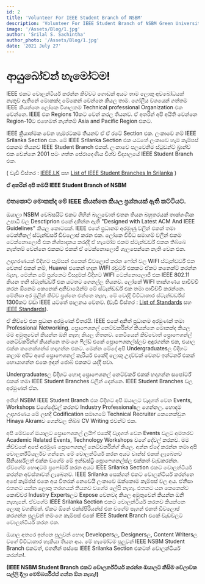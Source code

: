 ```yaml
---
id: 2
title: 'Volunteer For IEEE Student Branch of NSBM'
description: 'Volunteer For IEEE Student Branch of NSBM Green University'
image: '/Assets/Blog/1.jpg'
author: 'Srilal S. Sachintha'
author_photo: '/Assets/Blog/1.jpg'
date: '2021 July 27'
---
```


# **ආයුබෝවන් හැමෝටම!**

IEEE එකට වොලන්ටියර් කරන්න කිව්වට ගොඩක් අයට තාම ලොකු අවබෝධයක් නැතුව ඇතිනේ මොකක්ද මේකෙන් වෙන්නෙ කියල තාම.
ගෝලීය වශයෙන් ගත්තම IEEE කියන්නෙ ලෝකෙ විශාලතම  Technical professional Organization එක වෙන්නෙ. IEEE එක Regions 10කට වෙන් කරල තියනව. ඒ අතරින් අපි අයිති වෙන්නෙ Region-10ට එහෙමත් නැත්තම් Asia and Pacific Region එකට.

IEEE ක්‍රියාත්මක වෙන හැමරටකම තියනව ඒ ඒ රටේ Section එක. ලංකාවෙ නම් IEEE Srilanka Section එක. මේ IEEE Srilanka Section එක යටතේ ලංකාවෙ හැම කැම්පස් එකකම තියනව IEEE Student Branch එකක්. ලංකාවෙ පලවෙනිම ස්ටුඩන්ට් බ්‍රාන්ච් එක වෙන්නෙ 2001 පටං ගත්ත පේරාදෙණිය විශ්ව විද්‍යාලයේ IEEE Student Branch එක. 

( වැඩි විස්තර : [IEEE.LK](https://ieee.lk) සහ [List of IEEE Student Branches In Srilanka](https://ieee.lk/community/student-branches)  )

**ඒ අතරින් අපි තමයි IEEE Student Branch of NSBM**

### එතකොට මොකක්ද මේ IEEE කියන්නෙ කියල ප්‍රශ්නයක් ඇති කට්ටියට.

ඔයාලා NSBM වෙබ්සයිට් එකට ගිහින් බැලුවොත් එතන තියන බහුතරයක් තාක්ශණික උපාධි වල Desctiprion එකේ දකින්න ඇති "Designed with Latest ACM And IEEE Guidelines" කියල කොටසක්. IEEE එකේ ප්‍රධානම අරමුණු වලින් එකක් තමා ටෙක්නිකල් ස්ටෑන්ඩර්ස් ඩිවලොප් කරන එක.
ලෝකෙ විවිධ සමාගම් වලින් එකම ටෙක්නොලොජි එක නිශ්පාදනය කරද්දි ඒ හැමෝම එකම ස්ටෑන්ඩර්ඩ් එකක තිබ්බෙ නැත්තම් වෙන්නෙ එකකට එකක් ඒ ටෙක්නොලොජි ගැලපෙන්නෙ නැති වෙන එක.

උදාහරණයක් විදිහට සැම්සන් එකෙන් ඩිවලොප් කරන ෆෝන් වල WIFI ස්ටෑන්ඩර්ඩ් එක වෙනස් එකක් නම්, Huawei එකෙන් හදන WIFI රවුටර් එකකට ඒකට කනෙක්ට් කරන්න බැහැ. මෙන්න මේ ප්‍රශ්නෙට විසදුමක් විදිහට WIFI ටෙක්නොලොජි එක IEEE 802.11 කියන තනි ස්ටෑන්ඩර්ඩ් එක යටතට ගෙනල්ල තියනව. ලෝකේ WIFI තාක්ශණය පාවිච්චි කරන ඕනෙම කෙනෙක් අනිවාර්‍යෙන්ම මේ ස්ටෑන්ඩර්ඩ් එක තමා පාවිච්චි කරන්නෙ. මේනිසා අර මුලින් කිව්ව ප්‍රශ්නෙ එන්නෙ නැහැ.  මේ වෙද්දි විවිධාකාර ස්ටෑන්ඩර්ඩ්ස් 1300කට වඩා IEEE යටතේ පාලනය වෙනව. (වැඩි විස්තර : [List of Standards](https://en.wikipedia.org/wiki/IEEE_Standards_Association) සහ [IEEE Standards](https://standards.ieee.org/standard/index.html)).

ඒ කිව්වෙ එක ප්‍රධාන අරමුණක් විතරයි. IEEE එකේ අනිත් ප්‍රධානම අරමුණක් තමා Professional Networking. ප්‍රොෆෙශනල් නෙට්වර්කින්ග් කියන්නෙ මොකක්ද කියල මම අමුතුවෙන් කියන්න ඔනි නැහැ කියල හිතනව. කෙටියෙන් කිව්වොත් ප්‍රොෆෙශන්ල් නෙට්වර්කින්ග් කියන්නෙ තමංගෙ ෆීල්ඩ් එකේ ප්‍රොෆෙශනල්ස්ලව අඳුරගන්න එක, එයාල එක්ක කනෙක්ශන්ස් හදාගන්න එකට. මෙන්න මේදේ අපි Undergraduatesල විදිහට කලාම අපිට අපේ ප්‍රොෆෙශනල් කැරියර් එකේදි ලොකු උදව්වක් වෙනව ඉන්ටර්න් එකක් හොයාගන්න එකෙ ඉඳන් ජොබ් එකකට යද්දි පවා.

Undergraduatesල විදිහට හොඳ ප්‍රොෆෙශනල් නෙට්වර්ක් එකක් හදාගන්න සපෝර්ට් එකක් තමා IEEE Student Branches වලින් දෙන්නෙ. IEEE Student Branches වල අරමුණත් ඒක.

ඉතින් NSBM IEEE Student Branch එක විදිහට අපි ඔයාලට වැදගත් වෙන Events, Workshops වගේදේවල් කරනව Industry Professionalsල ගෙන්නල. හොඳම උදාහරණය මේ ලඟදි Codification සමාගමේ Technical Recruiter කෙනෙක්වුන Hinaya Akramව ගෙන්වල තිබ්බ CV Writing එවන්ට් එක.

අපි මේවගේ ඔයාලට ප්‍රොෆෙශනල් ලයිෆ් එකේදි වැදගත් වෙන Events වලට අමතරව Academic Related Events, Technology Workshops වගේ දේවල් කරනව. මම කිව්වනේ අපේ අරමුණ ප්‍රොෆෙශනල් නෙට්වර්කින්ග් කියල. අන්න ඒදේ කරන්න තමා අපි වොලර්න්ටියර්ලව ගන්නෙ. මේ වොලන්ටියර් කරන අයට චාන්ස් එකක් ලැබෙනව සීනියර්ස්ලත් එක්ක වගේම මේ ඉන්ඩස්ට්‍රි ප්‍රොෆෙශනල්ස්ල එක්කත් වැඩකරන්න. ඒවගේම හොඳටම ප්‍රෆෝර්ම් කරන අයට IEEE Srilanka Section එකට වොලන්ටියර් කරන්න අවස්තාවත් ලැබෙනව. IEEE Srilanka සෙක්ශන් එකට වොලන්ටියර් කරන්නෙ අපේ කැම්ප්ස් එකෙ අය විතරක් නෙවෙයි ලංකාවෙ ඔක්කොම කැම්පස් වල අය. ඒනිසා එතනට යන්න ලොකු තරඟයක් තියනව වගේම ලේසි නැහැ. එතනට යන කෙනෙක්ව කොච්චර Industry Expertsලට Expose වෙනවද කියල අමුතුවෙන් කියන්න ඔනි නැහැනේ. ඒවගේම IEEE Srilanka Section එකට වොලන්ටියර් කරනව කියන්නෙ ලොකු වගකීමක්. ඒකට ඕනේ එක්ස්පීරියන්ස් එක වගේම පැශන් එකත් ඩිවලොප් කරගන්න පුලුවන් තමංගෙ කැම්පස් එකේ IEEE Student Branch එකේ වැඩවලට වොලන්ටියර් කරන එක.

ඔයාල අතරෙ ඉන්නෙ පුලුවන් හොද Developersල, Designersල, Content Writersල වගේ විවිධාකාර හැකියා තියන අය. මේ හැමෝටම පුලුවන් IEEE NSBM Student Branch එකටත්, එතනින් පස්සෙ IEEE Srilanka Section එකටත් වොලන්ටියර් කරන්න!.

**(IEEE NSBM Student Branch එකට වොලර්න්ටියර් කරන්න ඔයාලට කිසිම වෙලාවක සල්ලි දීලා මෙම්බර්ශිප්ස් ගන්න ඕන නැහැ!)**
